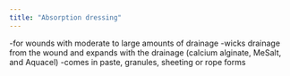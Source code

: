 ```yaml
---
title: "Absorption dressing"
---
```

-for wounds with moderate to large amounts of drainage
-wicks drainage from the wound and expands with the drainage (calcium alginate, MeSalt, and Aquacel)
-comes in paste, granules, sheeting or rope forms

